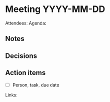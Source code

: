 
# Meeting YYYY-MM-DD

Attendees:
Agenda:

## Notes

## Decisions

## Action items
- [ ] Person, task, due date

Links:
